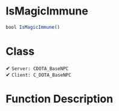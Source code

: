 # IsMagicImmune
```js	
bool IsMagicImmune()
```
# Class
✔ `Server: CDOTA_BaseNPC`  
✔ `Client: C_DOTA_BaseNPC`  

# Function Description

